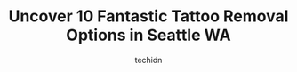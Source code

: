 ---
layout: ampstory
image: https://i0.wp.com/www.depkes.org/wp-content/uploads/2023/06/tattoo-removal-0-in-seattle-wa-1685763558.jpeg?resize=640,853
author: techidn
featured: false
description: Discover the impressive array of Tattoo Removal options in Seattle WA, where you can find 10 of the largest Tattoo Removal establishments in the area. From renowned classics to hidden gems, 
title: Uncover 10 Fantastic Tattoo Removal Options in Seattle WA
cover:
   title: Uncover 10 Fantastic Tattoo Removal Options in Seattle WA
   subtitle: Rickpate
   background: https://www.depkes.org/wp-content/uploads/2023/06/tattoo-removal-0-in-seattle-wa-1685763558.jpeg

pages: 
 - layout: thirds
   top: <h1>#1 Deep Roots Tattoo and Body Piercing Seattle</h1>
   bottom: "<p>I had the most pleasant experience with El the piercer. I am usually so nervous and they made me feel so calm.  They were professional and informative while making me fee</p>"
   background: https://www.depkes.org/wp-content/uploads/2023/06/tattoo-removal-1-in-seattle-wa-1685763560.png
   backgroundblur: true
 - layout: thirds
   top: <h1>#2 Dzul Ink Lounge</h1>
   bottom: "<p>I am so so in love with this studio and Alex! The whole team is so welcoming and warm hearted. Alex does an amazing job, his work is gorgeous, and he is so so kind. They </p>"
   background: https://www.depkes.org/wp-content/uploads/2023/06/tattoo-removal-2-in-seattle-wa-1685763561.jpeg
   cta:
      link: https://www.depkes.org/blog/uncover-10-fantastic-tattoo-removal-options-in-seattle-wa/
      text: Uncover 10 Fantastic Tattoo Removal Options in Seattle WA
 - layout: thirds
   top: <h1>#3 Well Medical Arts</h1>
   bottom: "<p>9025 35th Ave SW, Seattle, WA 98126, United States</p>"
   background: https://www.depkes.org/wp-content/uploads/2023/06/tattoo-removal-3-in-seattle-wa-1685763561.jpeg
   cta:
      link: https://www.depkes.org/blog/uncover-10-fantastic-tattoo-removal-options-in-seattle-wa/
      text: Uncover 10 Fantastic Tattoo Removal Options in Seattle WA
 - layout: thirds
   top: <h1>#4 Seattle Tattoo Emporium</h1>
   bottom: "<p>1508 Boren Ave, Seattle, WA 98101, United States</p>"
   background: https://images.unsplash.com/photo-1489694553447-4c9339da310d?ixlib=rb-4.0.3&ixid=MnwxMjA3fDB8MHxwaG90by1wYWdlfHx8fGVufDB8fHx8&auto=format&fit=crop&w=640&h=853&q=80
   cta:
      link: https://www.depkes.org/blog/uncover-10-fantastic-tattoo-removal-options-in-seattle-wa/
      text: Uncover 10 Fantastic Tattoo Removal Options in Seattle WA
 - layout: thirds
   top: <h1>#5 Dark Horse Tattoo</h1>
   bottom: "<p>159 Denny Way STE 104, Seattle, WA 98121, United States</p>"
   background: https://images.unsplash.com/photo-1522441815192-d9f04eb0615c?ixlib=rb-4.0.3&ixid=MnwxMjA3fDB8MHxwaG90by1wYWdlfHx8fGVufDB8fHx8&auto=format&fit=crop&w=640&h=853&q=80
   cta:
      link: https://www.depkes.org/blog/uncover-10-fantastic-tattoo-removal-options-in-seattle-wa/
      text: Uncover 10 Fantastic Tattoo Removal Options in Seattle WA
 - layout: thirds
   top: <h1>#6 Dollhouse Beauty Parlor</h1>
   bottom: "<p>7707 Aurora Ave N, Seattle, WA 98103, United States</p>"
   background: https://images.unsplash.com/photo-1609083590460-7b8cc0ca65f8?ixlib=rb-4.0.3&ixid=MnwxMjA3fDB8MHxwaG90by1wYWdlfHx8fGVufDB8fHx8&auto=format&fit=crop&w=640&h=853&q=80
   cta:
      link: https://www.depkes.org/blog/uncover-10-fantastic-tattoo-removal-options-in-seattle-wa/
      text: Uncover 10 Fantastic Tattoo Removal Options in Seattle WA
 - layout: thirds
   top: <h1>#7 Kucumber Skin Lounge</h1>
   bottom: "<p>2001 1st Ave, Seattle, WA 98121, United States</p>"
   background: https://images.unsplash.com/photo-1574169208507-84376144848b?ixlib=rb-4.0.3&ixid=MnwxMjA3fDB8MHxwaG90by1wYWdlfHx8fGVufDB8fHx8&auto=format&fit=crop&w=640&h=853&q=80
   cta:
      link: https://www.depkes.org/blog/uncover-10-fantastic-tattoo-removal-options-in-seattle-wa/
      text: Uncover 10 Fantastic Tattoo Removal Options in Seattle WA
 - layout: thirds
   middle: Continue reading...
   background: https://images.unsplash.com/photo-1618556658017-fd9c732d1360?ixlib=rb-4.0.3&ixid=MnwxMjA3fDB8MHxwaG90by1wYWdlfHx8fGVufDB8fHx8&auto=format&fit=crop&w=640&h=853&q=80
   cta:
      link: https://www.depkes.org/blog/uncover-10-fantastic-tattoo-removal-options-in-seattle-wa/
      text: Uncover 10 Fantastic Tattoo Removal Options in Seattle WA
      
---